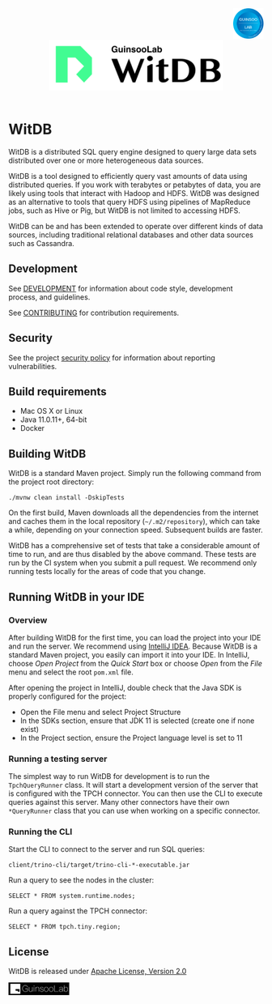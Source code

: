 <div align="right">
    <img src="https://raw.githubusercontent.com/GuinsooLab/glab/main/src/images/guinsoolab-badge.png" height="60" alt="badge">
    <br />
</div>
<div align="center">
    <img src="https://raw.githubusercontent.com/GuinsooLab/glab/main/src/images/guinsoolab-witdb.svg" alt="logo" height="100" />
    <br />
    <br />
</div>

# WitDB

WitDB is a distributed SQL query engine designed to query large data sets distributed over one or more heterogeneous data sources.

WitDB is a tool designed to efficiently query vast amounts of data using distributed queries. If you work with terabytes or petabytes of data, you are likely using tools that interact with Hadoop and HDFS. WitDB was designed as an alternative to tools that query HDFS using pipelines of MapReduce jobs, such as Hive or Pig, but WitDB is not limited to accessing HDFS. 

WitDB can be and has been extended to operate over different kinds of data sources, including traditional relational databases and other data sources such as Cassandra.

## Development

See [DEVELOPMENT](.github/DEVELOPMENT.md) for information about code style,
development process, and guidelines.

See [CONTRIBUTING](.github/CONTRIBUTING.md) for contribution requirements.

## Security

See the project [security policy](.github/SECURITY.md) for
information about reporting vulnerabilities.

## Build requirements

* Mac OS X or Linux
* Java 11.0.11+, 64-bit
* Docker

## Building WitDB

WitDB is a standard Maven project. Simply run the following command from the
project root directory:

    ./mvnw clean install -DskipTests

On the first build, Maven downloads all the dependencies from the internet
and caches them in the local repository (`~/.m2/repository`), which can take a
while, depending on your connection speed. Subsequent builds are faster.

WitDB has a comprehensive set of tests that take a considerable amount of time
to run, and are thus disabled by the above command. These tests are run by the
CI system when you submit a pull request. We recommend only running tests
locally for the areas of code that you change.

## Running WitDB in your IDE

### Overview

After building WitDB for the first time, you can load the project into your IDE
and run the server.  We recommend using
[IntelliJ IDEA](http://www.jetbrains.com/idea/). Because WitDB is a standard
Maven project, you easily can import it into your IDE.  In IntelliJ, choose
*Open Project* from the *Quick Start* box or choose *Open*
from the *File* menu and select the root `pom.xml` file.

After opening the project in IntelliJ, double check that the Java SDK is
properly configured for the project:

* Open the File menu and select Project Structure
* In the SDKs section, ensure that JDK 11 is selected (create one if none exist)
* In the Project section, ensure the Project language level is set to 11

### Running a testing server

The simplest way to run WitDB for development is to run the `TpchQueryRunner`
class. It will start a development version of the server that is configured with
the TPCH connector. You can then use the CLI to execute queries against this
server. Many other connectors have their own `*QueryRunner` class that you can
use when working on a specific connector.

### Running the CLI

Start the CLI to connect to the server and run SQL queries:

    client/trino-cli/target/trino-cli-*-executable.jar

Run a query to see the nodes in the cluster:

    SELECT * FROM system.runtime.nodes;

Run a query against the TPCH connector:

    SELECT * FROM tpch.tiny.region;
    
## License

WitDB is released under [Apache License, Version 2.0](http://www.apache.org/licenses/LICENSE-2.0)

<img src="https://raw.githubusercontent.com/GuinsooLab/glab/main/src/images/guinsoolab-group.svg" width="120" alt="license" />

